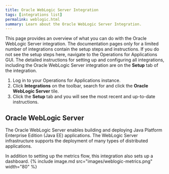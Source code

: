 ```yaml
---
title: Oracle WebLogic Server Integration
tags: [integrations list]
permalink: weblogic.html
summary: Learn about the Oracle WebLogic Server Integration.
---
```


This page provides an overview of what you can do with the Oracle WebLogic Server integration. The documentation pages only for a limited number of integrations contain the setup steps and instructions. If you do not see the setup steps here, navigate to the Operations for Applications GUI. The detailed instructions for setting up and configuring all integrations, including the Oracle WebLogic Server integration are on the **Setup** tab of the integration.

1. Log in to your Operations for Applications instance. 
2. Click **Integrations** on the toolbar, search for and click the **Oracle WebLogic Server** tile. 
3. Click the **Setup** tab and you will see the most recent and up-to-date instructions.

## Oracle WebLogic Server

The Oracle WebLogic Server enables building and deploying Java Platform Enterprise Edition (Java EE) applications. The WebLogic Server infrastructure supports the deployment of many types of distributed applications.

In addition to setting up the metrics flow, this integration also sets up a dashboard.
{% include image.md src="images/weblogic-metrics.png" width="80" %}




